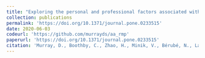 ```yaml
---
title: "Exploring the personal and professional factors associated with student evaluations of tenure-track faculty"
collection: publications
permalink: 'https://doi.org/10.1371/journal.pone.0233515'
date: 2020-06-03
codeurl: 'https://github.com/murrayds/aa_rmp'
paperurl: 'https://doi.org/10.1371/journal.pone.0233515'
citation: 'Murray, D., Boothby, C., Zhao, H., Minik, V., Bérubé, N., Larivière, V., & Sugimoto, C. R. (2020). PLOS ONE, 15(6), e0233515. '
---
```

